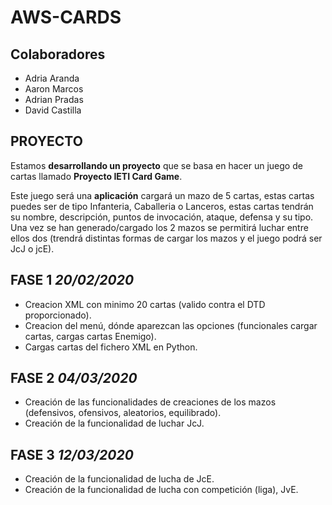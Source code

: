 # AWS-CARDS

## Colaboradores
  - Adria Aranda
  - Aaron Marcos
  - Adrian Pradas
  - David Castilla

## PROYECTO

Estamos **desarrollando un proyecto** que se basa en hacer un juego de cartas llamado **Proyecto IETI Card Game**.

Este juego será una **aplicación** cargará un mazo de 5 cartas, estas cartas puedes ser de tipo Infanteria, Caballeria o Lanceros, estas cartas tendrán su nombre, descripción, puntos de invocación, ataque, defensa y su tipo. Una vez se han generado/cargado los 2 mazos se permitirá luchar entre ellos dos (trendrá distintas formas de cargar los mazos y el juego podrá ser JcJ o jcE).

## FASE 1 *20/02/2020*

- Creacion XML con minimo 20 cartas (valido contra el DTD proporcionado).
- Creacion del menú, dónde aparezcan las opciones (funcionales cargar cartas, cargas cartas Enemigo).
- Cargas cartas del fichero XML en Python.

## FASE 2 *04/03/2020*

- Creación de las funcionalidades de creaciones de los mazos (defensivos, ofensivos, aleatorios, equilibrado).
- Creación de la funcionalidad de luchar JcJ.

## FASE 3 *12/03/2020*

- Creación de la funcionalidad de lucha de JcE.
- Creación de la funcionalidad de lucha con competición (liga), JvE.

